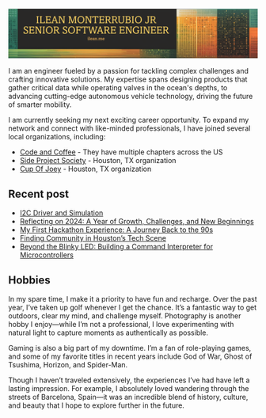 ![MyBanner](/images/myBanner.png)

I am an engineer fueled by a passion for tackling complex challenges and crafting innovative solutions. My expertise spans designing products that gather critical data while operating valves in the ocean's depths, to advancing cutting-edge autonomous vehicle technology, driving the future of smarter mobility. 

I am currently seeking my next exciting career opportunity. To expand my network and connect with like-minded professionals, I have joined several local organizations, including:
- [Code and Coffee](https://www.codeandcoffee.org) - They have multiple chapters across the US
- [Side Project Society](https://www.sideprojectsociety.com) - Houston, TX organization
- [Cup Of Joey](https://www.cupofjoey.org/) - Houston, TX organization

## Recent post
<!-- BLOG-POST-LIST:START -->
- [I2C Driver and Simulation](https://ilean.me/blog/i2c-driver-and-simulation/)
- [Reflecting on 2024: A Year of Growth, Challenges, and New Beginnings](https://ilean.me/blog/reflecting-on-2024_-a-year-of-growth-challenges-and-new-beginnings/)
- [My First Hackathon Experience: A Journey Back to the 90s](https://ilean.me/blog/my-first-hackathon-experience_-a-journey-back-to-the-90s/)
- [Finding Community in Houston’s Tech Scene](https://ilean.me/blog/finding-community-in-houstons-tech-scene/)
- [Beyond the Blinky LED: Building a Command Interpreter for Microcontrollers](https://ilean.me/blog/beyond-the-blinky-led_-building-a-command-interpreter-for-microcontrollers/)
<!-- BLOG-POST-LIST:END -->

## Hobbies
In my spare time, I make it a priority to have fun and recharge. Over the past year, I’ve taken up golf whenever I get the chance. It’s a fantastic way to get outdoors, clear my mind, and challenge myself. Photography is another hobby I enjoy—while I’m not a professional, I love experimenting with natural light to capture moments as authentically as possible.

Gaming is also a big part of my downtime. I’m a fan of role-playing games, and some of my favorite titles in recent years include God of War, Ghost of Tsushima, Horizon, and Spider-Man.

Though I haven’t traveled extensively, the experiences I’ve had have left a lasting impression. For example, I absolutely loved wandering through the streets of Barcelona, Spain—it was an incredible blend of history, culture, and beauty that I hope to explore further in the future.

